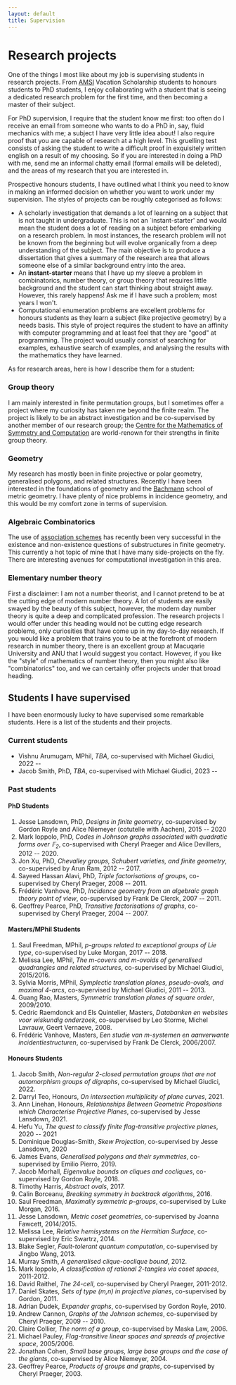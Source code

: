 ```yaml
---
layout: default
title: Supervision
---
```


<script src="https://cdn.mathjax.org/mathjax/latest/MathJax.js?config=TeX-AMS-MML_HTMLorMML" type="text/javascript"></script>

# Research projects

One of the things I most like about my job is supervising students in research projects. From [AMSI](https://amsi.org.au) Vacation Scholarship students to honours students to PhD students, I enjoy collaborating with a student that is seeing a dedicated research problem for the first time, and then becoming a master of their subject.

For PhD supervision, I require that the student know me first: too often do I receive an email from someone who wants to do a PhD in, say, fluid mechanics with me; a subject I have very little idea about! I also require proof that you are capable of research at a high level. This gruelling test consists of asking the student to write a difficult proof in exquisitely written english on a result of my choosing. So if you are interested in doing a PhD with me, send me an informal chatty email (formal emails will be deleted), and the areas of my research that you are interested in.

Prospective honours students, I have outlined what I think you need to know in making an informed decision on whether you want to work under my supervision. The styles of projects can be roughly categorised as follows:  

- A scholarly investigation that demands a lot of learning on a subject that is not taught in undergraduate. This is not an `instant-starter' and would mean the student does a lot of reading on a subject before embarking on a research problem. In most instances, the research problem will not be known from the beginning but will evolve organically from a deep understanding of the subject. The main objective is to produce a dissertation that gives a summary of the research area that allows someone else of a similar background entry into the area.  
- An **instant-starter** means that I have up my sleeve a problem in combinatorics, number theory, or group theory that requires little background and the student can start thinking about straight away. However, this rarely happens! Ask me if I have such a problem; most years I won't.
- Computational enumeration problems are excellent problems for honours students as they learn a subject (like projective geometry) by a needs basis. This style of project requires the student to have an affinity with computer programming and at least feel that they are "good" at programming. The project would usually consist of searching for examples, exhaustive search of examples, and analysing the results with the mathematics they have learned. 

As for research areas, here is how I describe them for a student:

### Group theory

I am mainly interested in finite permutation groups, but I sometimes offer a project where my curiosity has taken me beyond the finite realm. The project is likely to be an abstract investigation and be co-supervised by another member of our research group; the [Centre for the Mathematics of Symmetry and Computation](www.cmsc.io) are world-renown for their strengths in finite group theory.

### Geometry

My research has mostly been in finite projective or polar geometry, generalised polygons, and related structures. Recently I have been interested in the foundations of geometry and the [Bachmann](http://www-history.mcs.st-and.ac.uk/Biographies/Bachmann_Friedrich.html) school of metric geometry. I have plenty of nice problems in incidence geometry, and this would be my comfort zone in terms of supervision.

### Algebraic Combinatorics

The use of [association schemes](http://en.wikipedia.org/wiki/Association_scheme) has recently been very successful in the existence and non-existence questions of substructures in finite geometry. This currently a hot topic of mine that I have many side-projects on the fly. There are interesting avenues for computational investigation in this area.

### Elementary number theory

First a disclaimer: I am not a number theorist, and I cannot pretend to be at the cutting edge of modern number theory. A lot of students are easily swayed by the beauty of this subject, however, the modern day number theory is quite a deep and complicated profession. The research projects I would offer under this heading would not be cutting edge research problems, only curiosities that have come up in my day-to-day research. If you would like a problem that trains you to be at the forefront of modern research in number theory, there is an excellent group at Macuqarie University and ANU that I would suggest you contact. However, if you like the "style" of mathematics of number theory, then you might also like "combinatorics" too, and we can certainly offer projects under that broad heading.


## Students I have supervised
I have been enormously lucky to have supervised some remarkable students. Here is a list of the students and their projects.

### Current students

- Vishnu Arumugam, MPhil, *TBA*, co-supervised with Michael Giudici, 2022 --
- Jacob Smith, PhD, *TBA*, co-supervised with Michael Giudici, 2023 --


### Past students

#### PhD Students ####

 1. Jesse Lansdown, PhD, *Designs in finite geometry*, co-supervised by Gordon Royle and Alice Niemeyer (cotutelle with Aachen), 2015 -- 2020
 2. Mark Ioppolo, PhD, *Codes in Johnson graphs associated with quadratic forms over $\mathbb{F}_2$*,  co-supervised with Cheryl Praeger and Alice Devillers, 2012 -- 2020.
 3. Jon Xu, PhD, *Chevalley groups, Schubert varieties, and finite geometry*, co-supervised by Arun Ram, 2012 -- 2017.
 4. Sayeed Hassan Alavi, PhD, *Triple factorisations of groups*, co-supervised by Cheryl Praeger, 2008 -- 2011.
 5. Frédéric Vanhove, PhD, *Incidence geometry from an algebraic graph theory point of view*, co-supervised by Frank De Clerck, 2007 -- 2011.
 6. Geoffrey Pearce, PhD, *Transitive factorisations of graphs*, co-supervised by Cheryl Praeger, 2004 -- 2007.

#### Masters/MPhil Students ####

1. Saul Freedman, MPhil, *p-groups related to exceptional groups of Lie type*, co-supervised by Luke Morgan, 2017 -- 2018.
2. Melissa Lee, MPhil, *The m-covers and m-ovoids of generalised quadrangles and related structures*, co-supervised by Michael Giudici, 2015/2016.
3. Sylvia Morris, MPhil, *Symplectic translation planes, pseudo-ovals, and maximal 4-arcs*, co-supervised by Michael Giudici, 2011 -- 2013.
4. Guang Rao, Masters, *Symmetric translation planes of square order*, 2009/2010.
5. Cedric Raemdonck and Els Quintelier, Masters, *Databanken en websites voor wiskundig onderzoek*, co-supervised by Leo Storme, Michel Lavrauw, Geert Vernaeve, 2008.
6. Frédéric Vanhove, Masters, *Een studie van m-systemen en aanverwante incidentiestructuren*, co-supervised by Frank De Clerck, 2006/2007.

#### Honours Students ####

1. Jacob Smith, *Non-regular 2-closed permutation groups that are not automorphism groups of digraphs*, co-supervised by Michael Giudici, 2022.
2. Darryl Teo, Honours, *On intersection multiplicity of plane curves*, 2021.
2. Ann Linehan, Honours, *Relationships Between Geometric Propositions which Characterise Projective Planes*, co-supervised by Jesse Lansdown, 2021.
3. Hefu Yu, *The quest to classify finite flag-transitive projective planes*, 2020 -- 2021
4. Dominique Douglas-Smith, *Skew Projection*, co-supervised by Jesse Lansdown, 2020
5. James Evans, *Generalised polygons and their symmetries*, co-supervised by Emilio Pierro, 2019.
6. Jacob Morhall, *Eigenvalue bounds on cliques and cocliques*, co-supervised by Gordon Royle, 2018.
7. Timothy Harris, *Abstract ovals*, 2017.
8. Calin Borceanu, *Breaking symmetry in backtrack algorithms*, 2016.
9. Saul Freedman, *Maximally symmetric p-groups*, co-supervised by Luke Morgan, 2016.
10. Jesse Lansdown, *Metric coset geometries*, co-supervised by Joanna Fawcett, 2014/2015.
11. Melissa Lee, *Relative hemisystems on the Hermitian Surface*, co-supervised by Eric Swartrz, 2014.
12. Blake Segler, *Fault-tolerant quantum computation*, co-supervised by Jingbo Wang, 2013.
13. Murray Smith, *A generalised clique-coclique bound*, 2012.
14. Mark Ioppolo, *A classification of rational 2-tangles via coset spaces*, 2011-2012.
15. David Raithel, *The 24-cell*, co-supervised by Cheryl Praeger, 2011-2012.
16. Daniel Skates, *Sets of type (m,n) in projective planes*, co-supervised by Gordon, 2011.
17. Adrian Dudek, *Expander graphs*, co-supervised by Gordon Royle, 2010.  
18. Andrew Cannon, *Graphs of the Johnson schemes*, co-supervised by Cheryl Praeger, 2009 -- 2010.
19. Claire Collier, *The norm of a group*, co-supervised by Maska Law, 2006.
20. Michael Pauley, *Flag-transitive linear spaces and spreads of projective space*, 2005/2006.
21. Jonathan Cohen, *Small base groups, large base groups and the case of the giants*, co-supervised by Alice Niemeyer, 2004.
22. Geoffrey Pearce, *Products of groups and graphs*, co-supervised by Cheryl Praeger, 2003.
